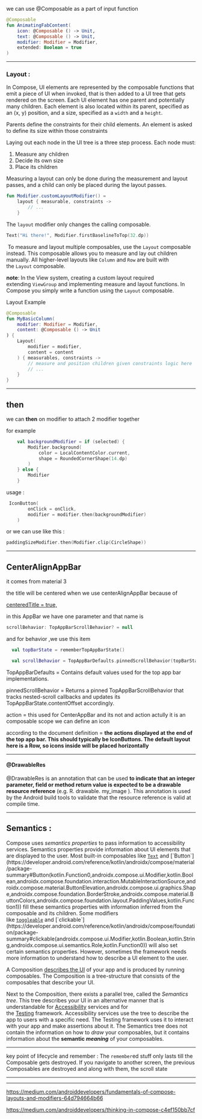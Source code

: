 we can use @Composable as a part of input function 

```kt
@Composable
fun AnimatingFabContent(
    icon: @Composable () -> Unit,
    text: @Composable () -> Unit,
    modifier: Modifier = Modifier,
    extended: Boolean = true
)
```

---

### Layout :

In Compose, UI elements are represented by the composable functions that emit a piece of UI when invoked, that is then added to a UI tree that gets rendered on the screen. Each UI element has one parent and potentially many children. Each element is also located within its parent, specified as an (x, y) position, and a size, specified as a `width` and a `height`.

Parents define the constraints for their child elements. An element is asked to define its size within those constraints

Laying out each node in the UI tree is a three step process. Each node must:

1. Measure any children
2. Decide its own size
3. Place its children

Measuring a layout can only be done during the measurement and layout passes, and a child can only be placed during the layout passes.

```kt
fun Modifier.customLayoutModifier() =
    layout { measurable, constraints ->
        // ...
    }
```

The `layout` modifier only changes the calling composable.

```kt
Text("Hi there!", Modifier.firstBaselineToTop(32.dp))
```

 To measure and layout multiple composables, use the `Layout` composable instead. This composable allows you to measure and lay out children manually. All higher-level layouts like `Column` and `Row` are built with the `Layout` composable.

**note**:  In the View system, creating a custom layout required extending `ViewGroup` and implementing measure and layout functions. In Compose you simply write a function using the `Layout` composable.

Layout Example 

```kt
@Composable
fun MyBasicColumn(
    modifier: Modifier = Modifier,
    content: @Composable () -> Unit
) {
    Layout(
        modifier = modifier,
        content = content
    ) { measurables, constraints ->
        // measure and position children given constraints logic here
        // ...
    }
}
```

---

## then

we can **then** on modifier to attach 2 modifier together 

for example

```kt
    val backgroundModifier = if (selected) {
        Modifier.background(
            color = LocalContentColor.current,
            shape = RoundedCornerShape(14.dp)
        )
    } else {
        Modifier
    }
```

usage :

```kt
 IconButton(
        onClick = onClick,
        modifier = modifier.then(backgroundModifier)
    )
```

 or we can use like this :

```kt
paddingSizeModifier.then(Modifier.clip(CircleShape))
```

---

## CenterAlignAppBar

it comes from material 3 

the title will be centered  when we use centerAlignAppBar because of 

<u>centeredTitle = true,</u>

in this AppBar  we have one parameter  and that name is 

```kt
scrollBehavior: TopAppBarScrollBehavior? = null
```

and for behavior ,we use this item 

```kt
  val topBarState = rememberTopAppBarState()

  val scrollBehavior = TopAppBarDefaults.pinnedScrollBehavior(topBarState)
```

TopAppBarDefaults = Contains default values used for the top app bar implementations.

pinnedScrollBehavior = Returns a pinned TopAppBarScrollBehavior that tracks nested-scroll callbacks and updates its TopAppBarState.contentOffset accordingly.

action   = this used for CenterAppBar  and its not and action 
actully it is an composable scope we can define an icon 

according to the document definition =
**the actions displayed at the end of the top app bar. This should typically be IconButtons. The default layout here is a Row, so icons inside will be placed horizontally**

----

#### @DrawableRes

@DrawableRes is an annotation that can be used **to indicate that an integer parameter, field or method return value is expected to be a drawable resource reference** (e.g. R. drawable. my_image ). This annotation is used by the Android build tools to validate that the resource reference is valid at compile time.

----

## Semantics :



Compose uses *semantics properties* to pass information to accessibility services. Semantics properties provide information about UI elements that are displayed to the user. Most built-in composables like [`Text`](https://developer.android.com/reference/kotlin/androidx/compose/material/package-summary#Text(kotlin.String,androidx.compose.ui.Modifier,androidx.compose.ui.graphics.Color,androidx.compose.ui.unit.TextUnit,androidx.compose.ui.text.font.FontStyle,androidx.compose.ui.text.font.FontWeight,androidx.compose.ui.text.font.FontFamily,androidx.compose.ui.unit.TextUnit,androidx.compose.ui.text.style.TextDecoration,androidx.compose.ui.text.style.TextAlign,androidx.compose.ui.unit.TextUnit,androidx.compose.ui.text.style.TextOverflow,kotlin.Boolean,kotlin.Int,kotlin.Function1,androidx.compose.ui.text.TextStyle)) and [`Button`](https://developer.android.com/reference/kotlin/androidx/compose/material/package-summary#Button(kotlin.Function0,androidx.compose.ui.Modifier,kotlin.Boolean,androidx.compose.foundation.interaction.MutableInteractionSource,androidx.compose.material.ButtonElevation,androidx.compose.ui.graphics.Shape,androidx.compose.foundation.BorderStroke,androidx.compose.material.ButtonColors,androidx.compose.foundation.layout.PaddingValues,kotlin.Function1)) fill these semantics properties with information inferred from the composable and its children. Some modifiers like [`toggleable`](https://developer.android.com/reference/kotlin/androidx/compose/foundation/selection/package-summary#toggleable(androidx.compose.ui.Modifier,kotlin.Boolean,kotlin.Boolean,androidx.compose.ui.semantics.Role,kotlin.Function1)) and [`clickable`](https://developer.android.com/reference/kotlin/androidx/compose/foundation/package-summary#clickable(androidx.compose.ui.Modifier,kotlin.Boolean,kotlin.String,androidx.compose.ui.semantics.Role,kotlin.Function0)) will also set certain semantics properties. However, sometimes the framework needs more information to understand how to describe a UI element to the user.



A Composition [describes the UI](https://developer.android.com/jetpack/compose/mental-model) of your app and is produced by running composables. The Composition is a tree-structure that consists of the composables that describe your UI.

Next to the Composition, there exists a parallel tree, called the *Semantics tree*. This tree describes your UI in an alternative manner that is understandable for [Accessibility](https://developer.android.com/jetpack/compose/accessibility) services and for the [Testing](https://developer.android.com/jetpack/compose/testing) framework. Accessibility services use the tree to describe the app to users with a specific need. The Testing framework uses it to interact with your app and make assertions about it. The Semantics tree does not contain the information on how to *draw* your composables, but it contains information about the **semantic *meaning*** of your composables.

---

key point of lifecycle and remember :
The `remember`ed stuff only lasts till the Composable gets destroyed. If you navigate to another screen, the previous Composables are destroyed and along with them, the scroll state

---













---

https://medium.com/androiddevelopers/fundamentals-of-compose-layouts-and-modifiers-64d794664b66

https://medium.com/androiddevelopers/thinking-in-compose-c4ef150bb7cf
